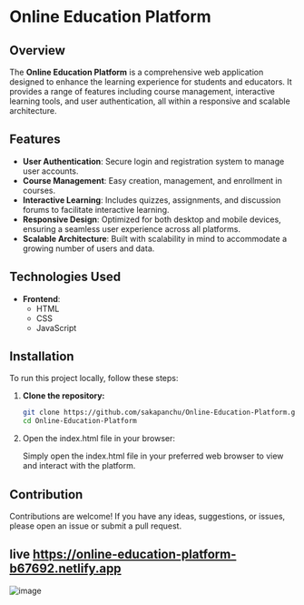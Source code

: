 # Online Education Platform

## Overview

The **Online Education Platform** is a comprehensive web application designed to enhance the learning experience for students and educators. It provides a range of features including course management, interactive learning tools, and user authentication, all within a responsive and scalable architecture.

## Features

- **User Authentication**: Secure login and registration system to manage user accounts.
- **Course Management**: Easy creation, management, and enrollment in courses.
- **Interactive Learning**: Includes quizzes, assignments, and discussion forums to facilitate interactive learning.
- **Responsive Design**: Optimized for both desktop and mobile devices, ensuring a seamless user experience across all platforms.
- **Scalable Architecture**: Built with scalability in mind to accommodate a growing number of users and data.

## Technologies Used

- **Frontend**:
  - HTML
  - CSS
  - JavaScript

## Installation

To run this project locally, follow these steps:

1. **Clone the repository:**
   ```bash
   git clone https://github.com/sakapanchu/Online-Education-Platform.git
   cd Online-Education-Platform
   
2. Open the index.html file in your browser:

     Simply open the index.html file in your preferred web browser to view and interact with the platform.
## Contribution

Contributions are welcome! If you have any ideas, suggestions, or issues, please open an issue or submit a pull request.

## live https://online-education-platform-b67692.netlify.app

![image](https://github.com/user-attachments/assets/93c45073-a2db-4530-a385-bc4dac7688fd)

